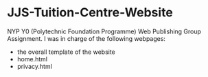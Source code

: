 # JJS-Tuition-Centre-Website
NYP Y0 (Polytechnic Foundation Programme) Web Publishing Group Assignment.
I was in charge of the following webpages:
- the overall template of the website
- home.html
- privacy.html
